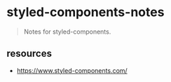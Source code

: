 # styled-components-notes
> Notes for styled-components.

## resources
- https://www.styled-components.com/

